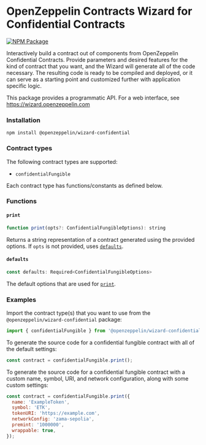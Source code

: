 # OpenZeppelin Contracts Wizard for Confidential Contracts

[![NPM Package](https://img.shields.io/npm/v/@openzeppelin/wizard-confidential?color=%234e5de4)](https://www.npmjs.com/package/@openzeppelin/wizard-confidential)

Interactively build a contract out of components from OpenZeppelin Confidential Contracts. Provide parameters and desired features for the kind of contract that you want, and the Wizard will generate all of the code necessary. The resulting code is ready to be compiled and deployed, or it can serve as a starting point and customized further with application specific logic.

This package provides a programmatic API. For a web interface, see https://wizard.openzeppelin.com

### Installation

`npm install @openzeppelin/wizard-confidential`

### Contract types

The following contract types are supported:
- `confidentialFungible`

Each contract type has functions/constants as defined below.

### Functions

#### `print`
```js
function print(opts?: ConfidentialFungibleOptions): string
```

Returns a string representation of a contract generated using the provided options. If `opts` is not provided, uses [`defaults`](#defaults).

#### `defaults`
```js
const defaults: Required<ConfidentialFungibleOptions>
```

The default options that are used for [`print`](#print).

### Examples

Import the contract type(s) that you want to use from the `@openzeppelin/wizard-confidential` package:

```js
import { confidentialFungible } from '@openzeppelin/wizard-confidential';
```

To generate the source code for a confidential fungible contract with all of the default settings:
```js
const contract = confidentialFungible.print();
```

To generate the source code for a confidential fungible contract with a custom name, symbol, URI, and network configuration, along with some custom settings:
```js
const contract = confidentialFungible.print({
  name: 'ExampleToken',
  symbol: 'ETK',
  tokenURI: 'https://example.com',
  networkConfig: 'zama-sepolia',
  premint: '1000000',
  wrappable: true,
});
```
